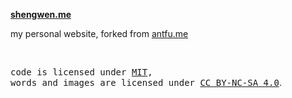 **[shengwen.me](https://shengwen.me)**

my personal website, forked from [antfu.me](https://github.com/antfu/antfu.me)

<br>

<samp>code is licensed under <a href='./LICENSE'>MIT</a>,<br> words and images are licensed under <a href='https://creativecommons.org/licenses/by-nc-sa/4.0/'>CC BY-NC-SA 4.0</a></samp>.
